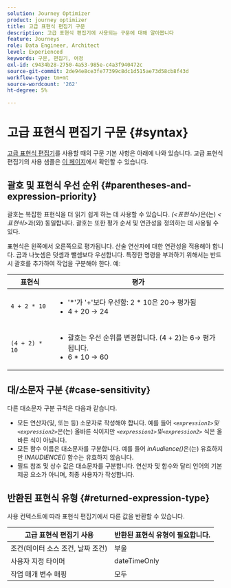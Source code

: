 ```yaml
---
solution: Journey Optimizer
product: journey optimizer
title: 고급 표현식 편집기 구문
description: 고급 표현식 편집기에 사용되는 구문에 대해 알아봅니다
feature: Journeys
role: Data Engineer, Architect
level: Experienced
keywords: 구문, 편집기, 여정
exl-id: c9434b28-2750-4a53-985e-c4a3f940472c
source-git-commit: 2de94e8ce3fe77399c8dc1d515ae73d58cb8f43d
workflow-type: tm+mt
source-wordcount: '262'
ht-degree: 5%

---
```


# 고급 표현식 편집기 구문 {#syntax}

[고급 표현식 편집기](expressionadvanced.md)를 사용할 때의 구문 기본 사항은 아래에 나와 있습니다. 고급 표현식 편집기의 사용 샘플은 [이 페이지](advanced-editor-use-cases.md)에서 확인할 수 있습니다.

## 괄호 및 표현식 우선 순위 {#parentheses-and-expression-priority}

괄호는 복잡한 표현식을 더 읽기 쉽게 하는 데 사용할 수 있습니다. _(&lt;표현식>)_&#x200B;은(는) _&lt;표현식>_&#x200B;과(와) 동일합니다. 괄호는 또한 평가 순서 및 연관성을 정의하는 데 사용될 수 있다.

표현식은 왼쪽에서 오른쪽으로 평가됩니다. 산술 연산자에 대한 연관성을 적용해야 합니다. 곱과 나눗셈은 덧셈과 뺄셈보다 우선합니다. 특정한 명령을 부과하기 위해서는 반드시 괄호를 추가하여 작업을 구분해야 한다. 예:

<!--```5 + 2 * 10 = 25, and (5 + 2) * 10 = 70```-->

| 표현식 | 평가 |
|--- |--- |
| `4 + 2 * 10` | <ul><li>&#39;*&#39;가 &#39;+&#39;보다 우선함: 2 * 10은 20→ 평가됨</li><li>4 + 20 → 24</li></ul> |
| `(4 + 2) * 10` | <ul><li>괄호는 우선 순위를 변경합니다. (4 + 2)는 6→ 평가됩니다.</li><li> 6 * 10 → 60</li></ul> |

## 대/소문자 구분 {#case-sensitivity}

다른 대소문자 구분 규칙은 다음과 같습니다.

* 모든 연산자(및, 또는 등) 소문자로 작성해야 합니다. 예를 들어 _`<expression1>`및`<expression2>`_&#x200B;은(는) 올바른 식이지만 _`<expression1>`및`<expression2>`_ 식은 올바른 식이 아닙니다.
* 모든 함수 이름은 대소문자를 구분합니다. 예를 들어 _inAudience()_&#x200B;은(는) 유효하지만 _INAUDIENCE()_ 함수는 유효하지 않습니다.
* 필드 참조 및 상수 값은 대소문자를 구분합니다. 연산자 및 함수와 달리 언어의 기본 제공 요소가 아니며, 최종 사용자가 작성합니다.

## 반환된 표현식 유형 {#returned-expression-type}

사용 컨텍스트에 따라 표현식 편집기에서 다른 값을 반환할 수 있습니다.

| 고급 표현식 편집기 사용 | 반환된 표현식 유형이 필요합니다. |
|--- |--- |
| 조건(데이터 소스 조건, 날짜 조건) | 부울 |
| 사용자 지정 타이머 | dateTimeOnly |
| 작업 매개 변수 매핑 | 모두 |
